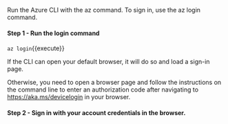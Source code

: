 Run the Azure CLI with the az command. To sign in, use the az login command.

#### Step 1 - Run the login command 

`az login`{{execute}}

If the CLI can open your default browser, it will do so and load a sign-in page.

Otherwise, you need to open a browser page and follow the instructions on the command line to enter an authorization code after navigating to https://aka.ms/devicelogin in your browser.

#### Step 2 - Sign in with your account credentials in the browser.

